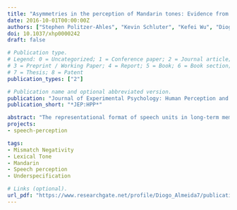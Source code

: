 ```yaml
---
title: "Asymmetries in the perception of Mandarin tones: Evidence from mismatch negativity"
date: 2016-10-01T00:00:00Z
authors: ["Stephen Politzer-Ahles", "Kevin Schluter", "Kefei Wu", "Diogo Almeida"]
doi: 10.1037/xhp0000242
draft: false

# Publication type.
# Legend: 0 = Uncategorized; 1 = Conference paper; 2 = Journal article;
# 3 = Preprint / Working Paper; 4 = Report; 5 = Book; 6 = Book section;
# 7 = Thesis; 8 = Patent
publication_types: ["2"]

# Publication name and optional abbreviated version.
publication: "Journal of Experimental Psychology: Human Perception and Performance"
publication_short: "*JEP:HPP*"

abstract: "The representational format of speech units in long-term memory is a topic of debate. We present novel event-related brain potential evidence from the Mismatch Negativity (MMN) paradigm that is compatible with abstract, non-redundant feature-based models like the Featurally Underspecified Lexicon (FUL). First, we show that the fricatives /s/ and /f/ display an asymmetric pattern of MMN responses, which is predicted if /f/ has a fully specified place of articulation ([Labial]) but /s/ does not ([Coronal], which is lexically underspecified). Second, we show that when /s/ and /h/ are contrasted, no such asymmetric MMN pattern occurs. The lack of asymmetry suggests both that (i) oral and laryngeal articulators are represented distinctly and that (ii) /h/ has no oral place of articulation in long-term memory. The lack of asymmetry between /s/ and /h/ is also in-line with traditional feature-geometric models of lexical representations."
projects:
- speech-perception

tags:
- Mismatch Negativity
- Lexical Tone
- Mandarin
- Speech perception
- Underspecification

# Links (optional).
url_pdf: "https://www.researchgate.net/profile/Diogo_Almeida7/publication/285584114_No_place_for_h_ERP_investigation_of_English_fricative_place_features/links/56fe4aa408ae1408e15cfc77.pdf?origin=publication_detail&ev=pub_int_prw_xdl&msrp=12pfXIYZOAa3hHg8vc1vnVizSIFwHb6Llx3VM0__QZviZQzPRAOhSfTDZwCgRx-VNKTr97MuojehrfxII13KDA.0DLgMhuLtwXcss7nCsGvofBlymdcv1EzL9ivyB2MdKqZOMWCcIcw3CIl_WHme6J-iOnruwLQiXwsFMxAU1NbqA.YYJyv6oHX02ARhR5jo8BUQw0vshoDl1rk_LazdcAR_i2LbFYoCilNOqF7uGxJ-6UD-ieUjfWT-b8Pp87Q-rvyQ"
---
```

